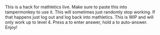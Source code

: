 This is a hack for mathletics live.
Make sure to paste this into tampermonkey to use it.
This will sometimes just randomly stop working.
If that happens just log out and log back into mathletics.
This is WIP and will only work up to level 4.
Press a to enter answer, hold a to auto-answer.
Enjoy!
